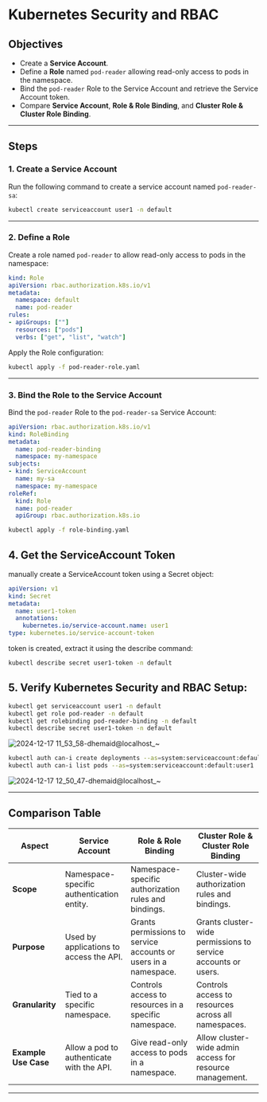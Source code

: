 #  Kubernetes Security and RBAC

## Objectives
- Create a **Service Account**.
- Define a **Role** named `pod-reader` allowing read-only access to pods in the namespace.
- Bind the `pod-reader` Role to the Service Account and retrieve the Service Account token.
- Compare **Service Account**, **Role & Role Binding**, and **Cluster Role & Cluster Role Binding**.

---

## Steps

### 1. Create a Service Account
Run the following command to create a service account named `pod-reader-sa`:

```bash
kubectl create serviceaccount user1 -n default
```

---

### 2. Define a Role
Create a role named `pod-reader` to allow read-only access to pods in the namespace:

```yaml
kind: Role
apiVersion: rbac.authorization.k8s.io/v1
metadata:
  namespace: default
  name: pod-reader
rules:
- apiGroups: [""]
  resources: ["pods"]
  verbs: ["get", "list", "watch"]
```

Apply the Role configuration:

```bash
kubectl apply -f pod-reader-role.yaml
```

---

### 3. Bind the Role to the Service Account
Bind the `pod-reader` Role to the `pod-reader-sa` Service Account:
```yaml
apiVersion: rbac.authorization.k8s.io/v1
kind: RoleBinding
metadata:
  name: pod-reader-binding
  namespace: my-namespace
subjects:
- kind: ServiceAccount
  name: my-sa
  namespace: my-namespace
roleRef:
  kind: Role
  name: pod-reader
  apiGroup: rbac.authorization.k8s.io
```
```bash
kubectl apply -f role-binding.yaml
```

## 4. Get the ServiceAccount Token
manually create a ServiceAccount token using a Secret object:
```yaml
apiVersion: v1
kind: Secret
metadata:
  name: user1-token
  annotations:
    kubernetes.io/service-account.name: user1
type: kubernetes.io/service-account-token
```
token is created, extract it using the describe command:
```bash
kubectl describe secret user1-token -n default
```
## 5. Verify Kubernetes Security and RBAC Setup:
```bash 
kubectl get serviceaccount user1 -n default
kubectl get role pod-reader -n default
kubectl get rolebinding pod-reader-binding -n default
kubectl describe secret user1-token -n default
```

![2024-12-17 11_53_58-dhemaid@localhost_~](https://github.com/user-attachments/assets/69514006-f513-40d2-b38a-23985d83bafa)

```bash
kubectl auth can-i create deployments --as=system:serviceaccount:default:user1
kubectl auth can-i list pods --as=system:serviceaccount:default:user1
```
![2024-12-17 12_50_47-dhemaid@localhost_~](https://github.com/user-attachments/assets/c140d359-4e83-4777-b44e-f3b96ea07b16)

---

## Comparison Table

| **Aspect**             | **Service Account**                          | **Role & Role Binding**                                      | **Cluster Role & Cluster Role Binding**                     |
|-------------------------|---------------------------------------------|-------------------------------------------------------------|-------------------------------------------------------------|
| **Scope**              | Namespace-specific authentication entity.   | Namespace-specific authorization rules and bindings.        | Cluster-wide authorization rules and bindings.              |
| **Purpose**            | Used by applications to access the API.     | Grants permissions to service accounts or users in a namespace. | Grants cluster-wide permissions to service accounts or users. |
| **Granularity**        | Tied to a specific namespace.               | Controls access to resources in a specific namespace.        | Controls access to resources across all namespaces.          |
| **Example Use Case**   | Allow a pod to authenticate with the API.   | Give read-only access to pods in a namespace.               | Allow cluster-wide admin access for resource management.     |

---
